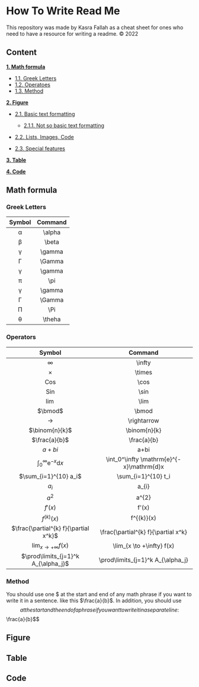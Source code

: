 # How To Write Read Me
This repository was made by Kasra Fallah as a cheat sheet for ones who need to have a resource for writing a readme.
&copy; 2022

## Content

**[1. Math formula](#math-formula)**

  * [1.1. Greek Letters](#greek-letters)
  * [1.2. Operatoes](#operators)
  * [1.3. Method](#method)  

**[2. Figure](#figure)**

  * [2.1. Basic text formatting](#heading--2-1)

      * [2.1.1. Not so basic text formatting](#heading--2-1-1)

  * [2.2. Lists, Images, Code](#heading--2-2)
  * [2.3. Special features](#heading--2-3)

**[3. Table](#table)**

**[4. Code](#code)**



## Math formula
### Greek Letters
| Symbol  | Command |
| :---: | :---: |
| α  | \alpha |
| β  |\beta |
| γ | \gamma |
| Γ |\Gamma |
| γ | \gamma |
| π |\pi |
| γ | \gamma |
| Γ |\Gamma |
|Π| \Pi|
|θ| \theha| 
### Operators
| Symbol  | Command |
| :---: | :---: |
| $\infty$  | \infty |
| $\times$  |\times|
| Cos | \cos |
| Sin |\sin |
| $\lim$| \lim |
| $\bmod$ |\bmod |
| $\rightarrow$ |\rightarrow |
|$\binom{n}{k}$|\binom{n}{k}|
|$\frac{a}{b}$|\frac{a}{b}|
|$a+bi$|a+bi|
|$\int_0^\infty \mathrm{e}^{-x} \mathrm{d}x$|\int_0^\infty \mathrm{e}^{-x}\mathrm{d}x|
|$\sum_{i=1}^{10} a_i$|\sum_{i=1}^{10} t_i|
|$a_{i}$|a_{i}|
|$a^{2}$|a^{2}|
|$f'(x)$|f'(x)|
|$f^{(k)}(x)$|f^{(k)}(x)|
|$\frac{\partial^{k} f}{\partial x^k}$|\frac{\partial^{k} f}{\partial x^k}
|$\lim_{x \to +\infty} f(x)$|\lim_{x \to +\infty} f(x)|
|$\prod\limits_{j=1}^k A_{\alpha_j}$|\prod\limits_{j=1}^k A_{\alpha_j}|

### Method
You should use one $ at the start and end of any math phrase if you want to write it in a sentence. like this $\frac{a}{b}$.
In addition, you should use $$ at the start and the end of a phrase if you want to write it in a separate line:
$$\frac{a}{b}$$

## Figure
## Table
## Code 
